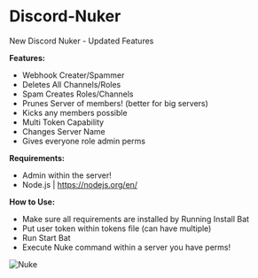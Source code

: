 # Discord-Nuker

New Discord Nuker - Updated Features

**Features:**

- Webhook Creater/Spammer
- Deletes All Channels/Roles
- Spam Creates Roles/Channels
- Prunes Server of members! (better for big servers) 
- Kicks any members possible
- Multi Token Capability
- Changes Server Name
- Gives everyone role admin perms

**Requirements:**

- Admin within the server! 
- Node.js | https://nodejs.org/en/ 


**How to Use:**

- Make sure all requirements are installed by Running Install Bat
- Put user token within tokens file (can have multiple)
- Run Start Bat 
- Execute Nuke command within a server you have perms! 

![Nuke](https://user-images.githubusercontent.com/59532064/118379656-d28b3f00-b5d3-11eb-8e79-4dde120fa6f4.PNG)

